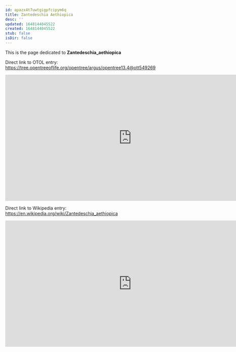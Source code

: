 ```yaml
---
id: apazx4t7uwtgigpfcipym6q
title: Zantedeschia Aethiopica
desc: ''
updated: 1648144045522
created: 1648144045522
stub: false
isDir: false
---
```

This is the page dedicated to **Zantedeschia_aethiopica**


Direct link to OTOL entry: https://tree.opentreeoflife.org/opentree/argus/opentree13.4@ott549269



<html>
    <body>
    <iframe src="https://tree.opentreeoflife.org/opentree/argus/opentree13.4@ott549269"
    width="800" height="400" frameborder="0" allowfullscreen> </iframe>
    </body>
</html>
    


Direct link to Wikipedia entry: https://en.wikipedia.org/wiki/Zantedeschia_aethiopica



<html>
    <body>
    <iframe src="https://en.wikipedia.org/wiki/Zantedeschia_aethiopica"
    width="800" height="400" frameborder="0" allowfullscreen> </iframe>
    </body>
</html>
    

